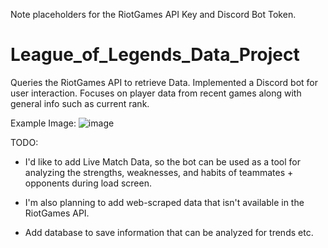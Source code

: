 Note placeholders for the RiotGames API Key and Discord Bot Token.

# League_of_Legends_Data_Project
Queries the RiotGames API to retrieve Data. Implemented a Discord bot for user interaction.
Focuses on player data from recent games along with general info such as current rank.

Example Image:
![image](https://user-images.githubusercontent.com/97141856/232135657-783ba2c0-54af-4e75-8623-99dbd45f3141.png)


TODO:

- I'd like to add Live Match Data, so the bot can be used as a tool for analyzing the strengths, weaknesses, and habits of teammates + opponents during load screen.

- I'm also planning to add web-scraped data that isn't available in the RiotGames API.

- Add database to save information that can be analyzed for trends etc.
